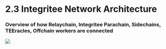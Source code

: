 # 2.3 Integritee Network Architecture

### Overview of how Relaychain, Integritee Parachain, Sidechains, TEEracles, Offchain workers are connected

![](<../.gitbook/assets/Sidechains and Off Chain Workers.png>)
